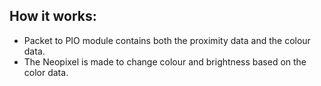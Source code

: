 
## How it works:

- Packet to PIO module contains both the proximity data and the colour data.
- The Neopixel is made to change colour and brightness based on the color data.
